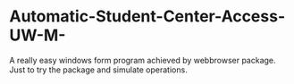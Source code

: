 # Automatic-Student-Center-Access-UW-M-
A really easy windows form program achieved by webbrowser package. Just to try the package and simulate operations.
